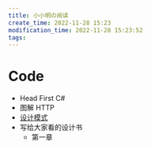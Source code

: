 ```yaml
---
title: 小小明の阅读
create_time: 2022-11-28 15:23
modification_time: 2022-11-28 15:23:52
tags:
---
```


# Code

* Head First C#
* 图解 HTTP
* [设计模式](https://refactoringguru.cn/design-patterns/factory-method)
* 写给大家看的设计书
  * 第一章